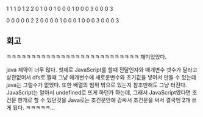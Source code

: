1 1 1 0
1 2 2 0
1 0 0 1
0 0 0 1
0 0 0 3
0 0 0 3

0 0 0 0
0 2 2 0
0 0 0 1
0 0 0 1
0 0 0 3
0 0 0 3


## 회고

ㅋㅋㅋㅋㅋㅋㅋㅋㅋㅋㅋㅋㅋㅋㅋㅋㅋㅋㅋㅋㅋㅋㅋㅋㅋㅋㅋ 재미있었다.

java 제약이 너무 많다. 첫제로 JavaScript를 할때 전달인자와 매개변수 갯수가 달라고 상관없어서 dfs로 짤때 
그냥 매개변수에 새로운변수와 초기값을 넣어서 만들 수 있는데 java는 그럴수가 없었다.
또한 배열의 범위 밖으로 있는지 참조만해도 그냥 터진다. JavaScript는 알아서 undefined로 뜨게 하던가 하는데,
그래서 JavaScript였다면 조건문 한개로 할 수 있던것을 Java로는 조건문안에 감싸서 조건문을 써서 결국엔 2개 쓰게 됬다.
ㅋㅋㅋㅋㅋ...